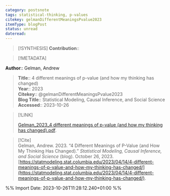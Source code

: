 ```yaml
---
category: postsnote
tags: statistical-thinking, p-values
citekey: gelmanDifferentMeaningsPvalue2023
itemType: blogPost
status: unread  
dateread:  
---
```


> [!SYNTHESIS] 
>**Contribution**::

> [!METADATA]  
>
**Author**:: Gelman, Andrew<br>
> **Title**:: 4 different meanings of p-value (and how my thinking has changed)    
> **Year**:: 2023     
> **Citekey**:: @gelmanDifferentMeaningsPvalue2023    
>**Blog Title**:: Statistical Modeling, Causal Inference, and Social Science   
>**Accessed**:: 2023-10-26   
> 

> [!LINK] 
>
> [Gelman_2023_4 different meanings of p-value (and how my thinking has changed).pdf](file:///Users/steven/Library/CloudStorage/GoogleDrive-steven.golovkine@ul.ie/My%20Drive/bibliography/undefined/2023/Gelman_2023_4%20different%20meanings%20of%20p-value%20(and%20how%20my%20thinking%20has%20changed).pdf).

> [!Cite]  
> Gelman, Andrew. 2023. “4 Different Meanings of P-Value (and How My Thinking Has Changed).” _Statistical Modeling, Causal Inference, and Social Science_ (blog). October 26, 2023. [https://statmodeling.stat.columbia.edu/2023/04/14/4-different-meanings-of-p-value-and-how-my-thinking-has-changed/](https://statmodeling.stat.columbia.edu/2023/04/14/4-different-meanings-of-p-value-and-how-my-thinking-has-changed/).


%% Import Date: 2023-10-26T11:28:12.240+01:00 %%
